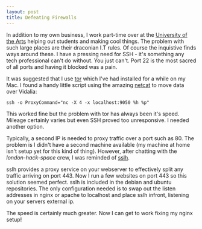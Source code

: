 ```yaml
---
layout: post
title: Defeating Firewalls
---
```


In addition to my own business, I work part-time over at the [University of the Arts](http://www.arts.ac.uk) helping out students and making cool things. The problem with such large places are their draconian I.T rules. Of course the inquistive finds ways around these. I have a pressing need for SSH - it's something any tech professional can't do without. You just can't. Port 22 is the most sacred of all ports and having it blocked was a pain.


It was suggested that I use [tor](https://www.torproject.org/) which I've had installed for a while on my Mac. I found a handy little script using the amazing [netcat](http://netcat.sourceforge.net/) to move data over Vidalia:

    ssh -o ProxyCommand="nc -X 4 -x localhost:9050 %h %p"

This worked fine but the problem with tor has always been it's speed. Mileage certainly varies but even SSH proved too unresponsive. I needed another option.


Typically, a second IP is needed to proxy traffic over a port such as 80. The problem is I didn't have a second machine available (my machine at home isn't setup yet for this kind of thing). However, after chatting with the *london-hack-space* crew, I was reminded of [sslh](http://www.rutschle.net/tech/sslh.shtml). 

sslh provides a proxy service on your webserver to effectively split any traffic arriving on port 443. Now I run a few websites on port 443 so this solution seemed perfect. sslh is included in the debian and ubuntu repositories. The only configuration needed is to swap out the listen addresses in nginx or apache to localhost and place sslh infront, listening on your servers external ip.

The speed is certainly much greater. Now I can get to work fixing my nginx setup!
